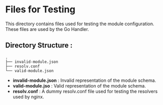# Files for Testing

This directory contains files used for testing the module configuration. These files are used by the Go Handler.


## Directory Structure :

```
.
├── invalid-module.json
├── resolv.conf
└── valid-module.json
```

- **invalid-module.json**  : Invalid representation of the module schema.
- **valid-module.jso** : Valid representation of the module schema.
- **resolv.conf** : A dummy resolv.conf file used for testing the resolvers used by nginx.
